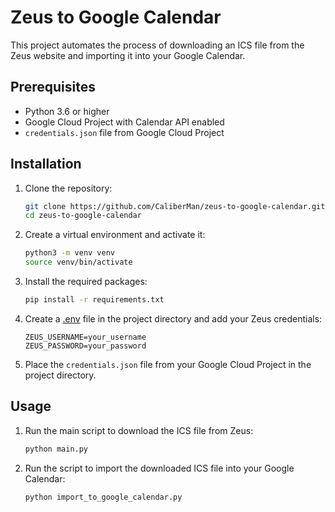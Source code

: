 # Zeus to Google Calendar

This project automates the process of downloading an ICS file from the Zeus website and importing it into your Google Calendar.

## Prerequisites

- Python 3.6 or higher
- Google Cloud Project with Calendar API enabled
- `credentials.json` file from Google Cloud Project

## Installation

1. Clone the repository:

    ```sh
    git clone https://github.com/CaliberMan/zeus-to-google-calendar.git
    cd zeus-to-google-calendar
    ```

2. Create a virtual environment and activate it:

    ```sh
    python3 -m venv venv
    source venv/bin/activate
    ```

3. Install the required packages:

    ```sh
    pip install -r requirements.txt
    ```

4. Create a [.env](http://_vscodecontentref_/0) file in the project directory and add your Zeus credentials:

    ```env
    ZEUS_USERNAME=your_username
    ZEUS_PASSWORD=your_password
    ```

5. Place the `credentials.json` file from your Google Cloud Project in the project directory.

## Usage

1. Run the main script to download the ICS file from Zeus:

    ```sh
    python main.py
    ```

2. Run the script to import the downloaded ICS file into your Google Calendar:

    ```sh
    python import_to_google_calendar.py
    ```

